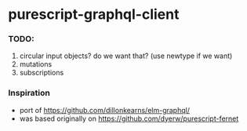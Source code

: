 # purescript-graphql-client

### TODO:

1. circular input objects? do we want that? (use newtype if we want)
2. mutations
3. subscriptions


### Inspiration

- port of https://github.com/dillonkearns/elm-graphql/
- was based originally on https://github.com/dyerw/purescript-fernet
